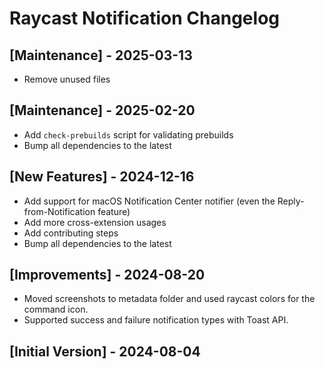 # Raycast Notification Changelog

## [Maintenance] - 2025-03-13

- Remove unused files

## [Maintenance] - 2025-02-20

- Add `check-prebuilds` script for validating prebuilds
- Bump all dependencies to the latest

## [New Features] - 2024-12-16

- Add support for macOS Notification Center notifier (even the Reply-from-Notification feature)
- Add more cross-extension usages
- Add contributing steps
- Bump all dependencies to the latest

## [Improvements] - 2024-08-20

- Moved screenshots to metadata folder and used raycast colors for the command icon.
- Supported success and failure notification types with Toast API.

## [Initial Version] - 2024-08-04
